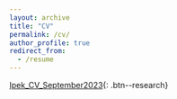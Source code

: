 ```yaml
---
layout: archive
title: "CV"
permalink: /cv/
author_profile: true
redirect_from:
  - /resume
---
```


[Ipek_CV_September2023](/files/IpekEceSener_CV_September2023.pdf){: .btn--research}

